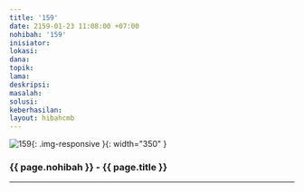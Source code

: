 ```yaml
---
title: '159'
date: 2159-01-23 11:08:00 +07:00
nohibah: '159'
inisiator: 
lokasi: 
dana: 
topik: 
lama: 
deskripsi: 
masalah: 
solusi: 
keberhasilan: 
layout: hibahcmb
---
```


![159](/static/img/hibahcmb/159.png){: .img-responsive }{: width="350" }

### {{ page.nohibah }} - {{ page.title }}

---
